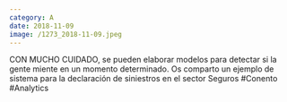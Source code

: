 ```yaml
--- 
category: A 
date: 2018-11-09 
image: /1273_2018-11-09.jpeg 
--- 
```


CON MUCHO CUIDADO, se pueden elaborar modelos para detectar si la gente miente en un momento determinado. Os comparto un ejemplo de sistema para la declaración de siniestros en el sector Seguros #Conento #Analytics